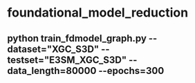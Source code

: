 # foundational_model_reduction
## python train_fdmodel_graph.py --dataset="XGC_S3D" --testset="E3SM_XGC_S3D"  --data_length=80000  --epochs=300
